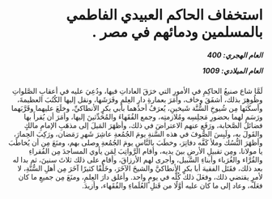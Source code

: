<h1 dir="rtl">استخفاف الحاكم العبيدي الفاطمي بالمسلمين ودمائهم في مصر .</h1>

<h5 dir="rtl">العام الهجري:  400

العام الميلادي: 1009

</h5>

<p dir="rtl">لَمَّا شاع صنيعُ الحاكِمِ في الأمورِ التي خرَقَ العاداتِ فيها، ودُعِيَ عليه في أعقابِ الصَّلواتِ وظُوهِرَ بذلك، أشفَقَ وخاف، وأمَرَ بعمارةِ دارِ العِلمِ وفَرَشَها، ونقل إليها الكُتُبَ العظيمةَ، وأسكَنَها مِن شُيوخِ السُّنَّة شَيخينِ، يُعرَفُ أحدُهما بأبي بكرٍ الأنطاكيِّ، وخلَعَ عليهما وقَرَّبَهما ورَسَم لهما بحضورِ مَجلِسِه ومُلازمتِه، وجمع الفُقَهاءَ والمُحَدِّثينَ إليها، وأمَرَ أن يُقرأَ بها فضائلُ الصَّحابة، ورَفَع عنهم الاعتراضَ في ذلك، وأظهَرَ المَيلَ إلى مذهَبِ الإمامِ مالكٍ والقَولَ به، ولَبِسَ الصُّوفَ في هذه السَّنةِ يومَ الجُمُعةِ عاشِرَ شَهرِ رَمَضان، ورَكِبَ الحِمارَ، وأظهَرَ النُّسُك وملأ كَفَّه دفاتِرَ، وخطَبَ بالنَّاسِ يومَ الجُمُعةِ وصلى بهم، ومنَعَ مِن أن يُخاطَبَ يا مولانا، ومِن تقبيلِ الأرضِ بينَ يديه، وأقام الرَّواتِبَ لِمَن يأوي المساجدَ مِن الفُقراءِ والقُرَّاء والغُرَباء وأبناءِ السَّبيل، وأجرى لهم الأرزاقَ، وأقام على ذلك ثلاثَ سنينَ، ثم بدا له بعد ذلك، فقَتَل الفقيهَ أبا بكرٍ الأنطاكيَّ والشيخَ الآخَرَ، وخَلْقًا كثيرًا آخَرَ مِن أهلِ السُّنَّةِ، لا لأمرٍ يقتضي ذلك، وفعَلَ ذلك كُلَّه في يومٍ واحد. وأغلق دارَ العِلمِ، ومنَعَ مِن جميعِ ما كان فعَلَه، وعاد إلى ما كان عليه أوَّلًا من قَتلِ العُلَماءِ والفُقَهاء، وأزيدَ.</p></br>
